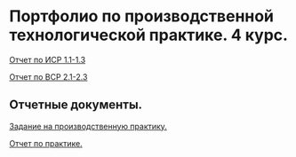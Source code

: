 # Портфолио по производственной технологической практике. 4 курс.
[Отчет по ИСР 1.1-1.3](https://github.com/gabyshut/practice-7sem/blob/main/ПТП-8%20ВСР.docx)

[Отчет по ВСР 2.1-2.3](https://github.com/gabyshut/practice-7sem/blob/main/ПТП-8%20ИСР%20ТЗ.docx)
## Отчетные документы.
[Задание на производственную практику.](https://github.com/gabyshut/practice-7sem/blob/main/Мельник%20ЭВ%20ИВТ%202гр%20задание_НИР.docx.pdf)

[Отчет по практике.](https://github.com/gabyshut/practice-7sem/blob/main/Мельник%20ЭВ%20ИВТ%202гр%20отчет_НИР.docx.pdf)
